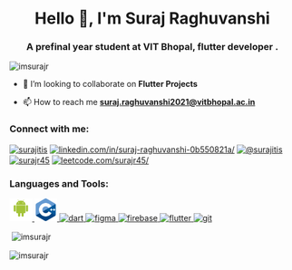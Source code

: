 <h1 align="center">Hello 👋, I'm Suraj Raghuvanshi</h1>
<h3 align="center">A prefinal year student at VIT Bhopal, flutter developer .</h3>

<p align="left"> <img src="https://komarev.com/ghpvc/?username=imsurajr&label=Profile%20views&color=0e75b6&style=flat" alt="imsurajr" /> </p>

- 👯 I’m looking to collaborate on **Flutter Projects**

- 📫 How to reach me **suraj.raghuvanshi2021@vitbhopal.ac.in**

<h3 align="left">Connect with me:</h3>
<p align="left">
<a href="https://twitter.com/surajitis" target="blank"><img align="center" src="https://raw.githubusercontent.com/rahuldkjain/github-profile-readme-generator/master/src/images/icons/Social/twitter.svg" alt="surajitis" height="30" width="40" /></a>
<a href="https://linkedin.com/in/linkedin.com/in/suraj-raghuvanshi-0b550821a/" target="blank"><img align="center" src="https://raw.githubusercontent.com/rahuldkjain/github-profile-readme-generator/master/src/images/icons/Social/linked-in-alt.svg" alt="linkedin.com/in/suraj-raghuvanshi-0b550821a/" height="30" width="40" /></a>
<a href="https://medium.com/@surajitis" target="blank"><img align="center" src="https://raw.githubusercontent.com/rahuldkjain/github-profile-readme-generator/master/src/images/icons/Social/medium.svg" alt="@surajitis" height="30" width="40" /></a>
<a href="https://www.codechef.com/users/surajr45" target="blank"><img align="center" src="https://cdn.jsdelivr.net/npm/simple-icons@3.1.0/icons/codechef.svg" alt="surajr45" height="30" width="40" /></a>
<a href="https://www.leetcode.com/leetcode.com/surajr45/" target="blank"><img align="center" src="https://raw.githubusercontent.com/rahuldkjain/github-profile-readme-generator/master/src/images/icons/Social/leet-code.svg" alt="leetcode.com/surajr45/" height="30" width="40" /></a>
</p>

<h3 align="left">Languages and Tools:</h3>
<p align="left"> <a href="https://developer.android.com" target="_blank" rel="noreferrer"> <img src="https://raw.githubusercontent.com/devicons/devicon/master/icons/android/android-original-wordmark.svg" alt="android" width="40" height="40"/> </a> <a href="https://www.w3schools.com/cpp/" target="_blank" rel="noreferrer"> <img src="https://raw.githubusercontent.com/devicons/devicon/master/icons/cplusplus/cplusplus-original.svg" alt="cplusplus" width="40" height="40"/> </a> <a href="https://dart.dev" target="_blank" rel="noreferrer"> <img src="https://www.vectorlogo.zone/logos/dartlang/dartlang-icon.svg" alt="dart" width="40" height="40"/> </a> <a href="https://www.figma.com/" target="_blank" rel="noreferrer"> <img src="https://www.vectorlogo.zone/logos/figma/figma-icon.svg" alt="figma" width="40" height="40"/> </a> <a href="https://firebase.google.com/" target="_blank" rel="noreferrer"> <img src="https://www.vectorlogo.zone/logos/firebase/firebase-icon.svg" alt="firebase" width="40" height="40"/> </a> <a href="https://flutter.dev" target="_blank" rel="noreferrer"> <img src="https://www.vectorlogo.zone/logos/flutterio/flutterio-icon.svg" alt="flutter" width="40" height="40"/> </a> <a href="https://git-scm.com/" target="_blank" rel="noreferrer"> <img src="https://www.vectorlogo.zone/logos/git-scm/git-scm-icon.svg" alt="git" width="40" height="40"/> </a> </p>

<p>&nbsp;<img align="center" src="https://github-readme-stats.vercel.app/api?username=imsurajr&show_icons=true&locale=en" alt="imsurajr" /></p>

<p><img align="center" src="https://github-readme-streak-stats.herokuapp.com/?user=imsurajr&" alt="imsurajr" /></p>
